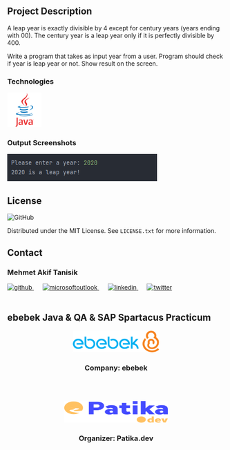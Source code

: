 <!-- ABOUT THE PROJECT -->
## Project Description

A leap year is exactly divisible by 4 except for century years (years ending with 00). The century year is a leap year only if it is perfectly divisible by 400.

Write a program that takes as input year from a user. Program should check if year is leap year or not. Show result on the screen.

<!-- TECHNOLOGIES -->
### Technologies


<a href="https://www.java.com/" target="_blank"><img src="https://raw.githubusercontent.com/mehmet-akif-tanisik/ebebekJavaPracticumHomeworks/779b5d6e2264b20bcafdc3c6a517048042aa799f/images/java.svg" alt="Java" height="80" /></a>




<!-- OUTPUT SCREENSHOTS -->
### Output Screenshots
<!--CHANGE ONLY SRC -NOTHING ELSE -->
<img src="https://raw.githubusercontent.com/mehmet-akif-tanisik/ebebekJavaPracticumHomeworks/main/images/outputSS/week2/leap.png" alt="bmi-calculator" />


<!-- LICENSE -->
## License
![GitHub](https://img.shields.io/github/license/mehmet-akif-tanisik/ebebekJavaPracticumHomeworks?style=for-the-badge)


Distributed under the MIT License. See `LICENSE.txt` for more information.




<!-- CONTACT -->
## Contact

### Mehmet Akif Tanisik 

<a href="https://github.com/mehmet-akif-tanisik" target="_blank">
<img  src=https://img.shields.io/badge/github-%2324292e.svg?&style=for-the-badge&logo=github&logoColor=white alt=github style="margin-bottom: 20px;" />
</a>
<a href = "mailto:matnsk@outlook.com?subject = Feedback&body = Message">
<img src=https://img.shields.io/badge/send-email-email?&style=for-the-badge&logo=microsoftoutlook&color=CD5C5C alt=microsoftoutlook style="margin-bottom: 20px; margin-left:20px" />
</a>
<a href="https://linkedin.com/in/mehmet-akif-tanisik" target="_blank">
<img src=https://img.shields.io/badge/linkedin-%231E77B5.svg?&style=for-the-badge&logo=linkedin&logoColor=white alt=linkedin style="margin-bottom: 20px; margin-left:20px" />
</a>  
<a href="https://twitter.com/makiftanisik" target="_blank">
<img src=https://img.shields.io/badge/twitter-%2300acee.svg?&style=for-the-badge&logo=twitter&logoColor=white alt=twitter style="margin-bottom: 20px; margin-left:20px" />
</a>

<!-- PROJECT-BOOTCAMP-PRACTICUM PART -->
<br />

## ebebek Java & QA & SAP Spartacus Practicum
<div align="center">
  <a href="https://www.e-bebek.com">
    <img src="https://raw.githubusercontent.com/mehmet-akif-tanisik/ebebekJavaPracticumHomeworks/main/images/ebebek-logo.png" alt="Logo" width="200" height="50">
  </a>

<h3 align="center">Company: ebebek</h3>
</div>
<br>
<br><br>
<div align="center">
  <a href="https://www.patika.dev/tr">
    <img src="https://raw.githubusercontent.com/mehmet-akif-tanisik/ebebekJavaPracticumHomeworks/779b5d6e2264b20bcafdc3c6a517048042aa799f/images/patika-logo.svg" alt="Logo" width="240" height="50">
  </a>
<h3 align="center">Organizer: Patika.dev</h3>
</div>

